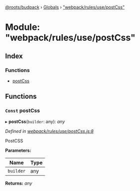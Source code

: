 [@roots/budpack](../README.md) › [Globals](../globals.md) › ["webpack/rules/use/postCss"](_webpack_rules_use_postcss_.md)

# Module: "webpack/rules/use/postCss"

## Index

### Functions

* [postCss](_webpack_rules_use_postcss_.md#const-postcss)

## Functions

### `Const` postCss

▸ **postCss**(`builder`: any): *any*

*Defined in [webpack/rules/use/postCss.js:8](https://github.com/roots/bud-support/blob/5f43850/src/budpack/builder/webpack/rules/use/postCss.js#L8)*

PostCSS

**Parameters:**

Name | Type |
------ | ------ |
`builder` | any |

**Returns:** *any*
